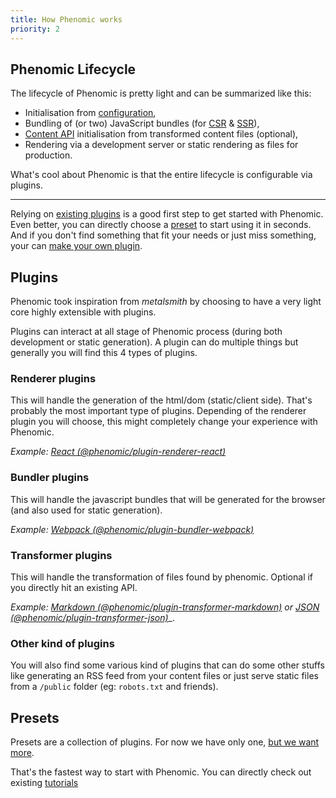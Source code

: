 ```yaml
---
title: How Phenomic works
priority: 2
---
```


## Phenomic Lifecycle

The lifecycle of Phenomic is pretty light and can be summarized like this:

* Initialisation from [configuration](./configuration.md),
* Bundling of (or two) JavaScript bundles (for [CSR](./faq.md#what-is-csr) &
  [SSR](./faq.md#what-is-ssr)),
* [Content API](./api.md) initialisation from transformed content files
  (optional),
* Rendering via a development server or static rendering as files for
  production.

What's cool about Phenomic is that the entire lifecycle is configurable via
plugins.

---

Relying on [existing plugins](https://phenomic.io/en/plugins/) is a good first
step to get started with Phenomic. Even better, you can directly choose a
[preset](https://phenomic.io/en/tutorials/) to start using it in seconds. And if
you don't find something that fit your needs or just miss something, your can
[make your own plugin](./writing-plugins.md).

## Plugins

Phenomic took inspiration from _metalsmith_ by choosing to have a very light
core highly extensible with plugins.

Plugins can interact at all stage of Phenomic process (during both development
or static generation). A plugin can do multiple things but generally you will
find this 4 types of plugins.

### Renderer plugins

This will handle the generation of the html/dom (static/client side). That's
probably the most important type of plugins. Depending of the renderer plugin
you will choose, this might completely change your experience with Phenomic.

_Example:
[React (@phenomic/plugin-renderer-react)](https://phenomic.io/en/packages/plugin-renderer-react/docs/)_

### Bundler plugins

This will handle the javascript bundles that will be generated for the browser
(and also used for static generation).

_Example:
[Webpack (@phenomic/plugin-bundler-webpack)](https://phenomic.io/en/packages/plugin-bundler-webpack/docs/)_

### Transformer plugins

This will handle the transformation of files found by phenomic. Optional if you
directly hit an existing API.

_Example:
[Markdown (@phenomic/plugin-transformer-markdown)](https://phenomic.io/en/packages/plugin-transform-markdown/docs/)
or
[JSON (@phenomic/plugin-transformer-json)](https://phenomic.io/en/packages/plugin-transform-json/docs/)_\_.

### Other kind of plugins

You will also find some various kind of plugins that can do some other stuffs
like generating an RSS feed from your content files or just serve static files
from a `/public` folder (eg: `robots.txt` and friends).

## Presets

Presets are a collection of plugins. For now we have only one,
[but we want more](https://github.com/phenomic/phenomic/issues?q=is%3Aopen+label%3Aplugin).

That's the fastest way to start with Phenomic. You can directly check out
existing [tutorials](https://phenomic.io/en/tutorials/)
